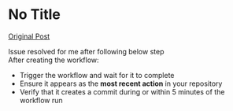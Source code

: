 # No Title

[Original Post](https://discourse.onlinedegree.iitm.ac.in/t/165959/63)

<p>Issue resolved for me after following below step<br>
After creating the workflow:</p>
<ul>
<li>Trigger the workflow and wait for it to complete</li>
<li>Ensure it appears as the <strong>most recent action</strong> in your repository</li>
<li>Verify that it creates a commit during or within 5 minutes of the workflow run</li>
</ul>
